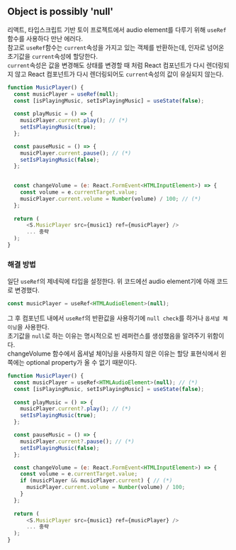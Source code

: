 ## Object is possibly 'null'
리액트, 타입스크립트 기반 토이 프로젝트에서 audio element를 다루기 위해 `useRef`함수를 사용하다 만난 에러다.     
참고로 `useRef`함수는 `current`속성을 가지고 있는 객체를 반환하는데, 인자로 넘어온 초기값을 `current`속성에 할당한다.    
`current`속성은 값을 변경해도 상태를 변경할 때 처럼 React 컴포넌트가 다시 렌더링되지 않고 React 컴포넌트가 다시 렌더링되어도 `current`속성의 값이 유실되지 않는다.
```js
function MusicPlayer() {
  const musicPlayer = useRef(null);
  const [isPlayingMusic, setIsPlayingMusic] = useState(false);
  
  const playMusic = () => {
    musicPlayer.current.play(); // (*)
    setIsPlayingMusic(true);
  };

  const pauseMusic = () => {
    musicPlayer.current.pause(); // (*)
    setIsPlayingMusic(false);
  };
  

  const changeVolume = (e: React.FormEvent<HTMLInputElement>) => {
    const volume = e.currentTarget.value;
    musicPlayer.current.volume = Number(volume) / 100; // (*)
  };
  
  return (
      <S.MusicPlayer src={music1} ref={musicPlayer} />
      ... 중략
  );
}
```

### 해결 방법
일단 `useRef`의 제네릭에 타입을 설정한다. 위 코드에선 audio element기에 아래 코드로 변경했다. 
```js
const musicPlayer = useRef<HTMLAudioElement>(null);
```

그 후 컴포넌트 내에서 `useRef`의 반환값을 사용하기에 `null check`를 하거나 `옵셔널 체이닝`을 사용한다.    
초기값을 `null`로 하는 이유는 명시적으로 빈 레퍼런스를 생성했음을 알려주기 위함이다.    
changeVolume 함수에서 옵셔널 체이닝을 사용하지 않은 이유는 할당 표현식에서 왼쪽에는 optional property가 올 수 없기 때문이다.    
```js
function MusicPlayer() {
  const musicPlayer = useRef<HTMLAudioElement>(null); // (*)
  const [isPlayingMusic, setIsPlayingMusic] = useState(false);
  
  const playMusic = () => {
    musicPlayer.current?.play(); // (*)
    setIsPlayingMusic(true);
  };

  const pauseMusic = () => {
    musicPlayer.current?.pause(); // (*)
    setIsPlayingMusic(false);
  };

  const changeVolume = (e: React.FormEvent<HTMLInputElement>) => {
    const volume = e.currentTarget.value;
    if (musicPlayer && musicPlayer.current) { // (*)
      musicPlayer.current.volume = Number(volume) / 100;
    }
  };
  
  return (
      <S.MusicPlayer src={music1} ref={musicPlayer} />
      ... 중략
  );
}
```
